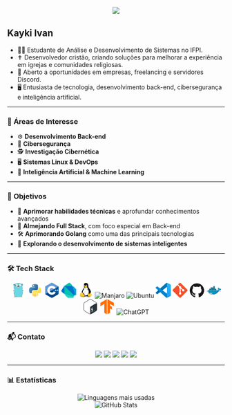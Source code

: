<p align="center">
  <img src="https://readme-typing-svg.herokuapp.com/?color=b0b0b0&size=35&center=true&vCenter=true&width=1000&lines=Hey+Guys!+🌙" />
</p>

## **Kayki Ivan**

- 👨‍🎓 Estudante de Análise e Desenvolvimento de Sistemas no IFPI.  
- ✝️ Desenvolvedor cristão, criando soluções para melhorar a experiência em igrejas e comunidades religiosas.  
- 💼 Aberto a oportunidades em empresas, freelancing e servidores Discord.  
- 🖥 Entusiasta de tecnologia, desenvolvimento back-end, cibersegurança e inteligência artificial.  

---

### 🔹 **Áreas de Interesse**
- ⚙ **Desenvolvimento Back-end**
- 🔐 **Cibersegurança**
- 🕵 **Investigação Cibernética**
- 🖥 **Sistemas Linux & DevOps**
- 🧠 **Inteligência Artificial & Machine Learning**

---

### 🎯 **Objetivos**
- 🔧 **Aprimorar habilidades técnicas** e aprofundar conhecimentos avançados  
- 🚀 **Almejando Full Stack**, com foco especial em Back-end  
- 🛠 **Aprimorando Golang** como uma das principais tecnologias  
- 🤖 **Explorando o desenvolvimento de sistemas inteligentes**  

---

### 🛠️ **Tech Stack**
<p align="center">
  <img src="https://raw.githubusercontent.com/devicons/devicon/master/icons/go/go-original.svg" alt="Go" width="35"/>
  <img src="https://raw.githubusercontent.com/devicons/devicon/master/icons/python/python-original.svg" alt="Python" width="35"/>
  <img src="https://raw.githubusercontent.com/devicons/devicon/master/icons/cplusplus/cplusplus-original.svg" alt="C++" width="35"/>
  <img src="https://raw.githubusercontent.com/devicons/devicon/master/icons/dart/dart-original.svg" alt="Dart" width="35"/>
  <img src="https://raw.githubusercontent.com/devicons/devicon/master/icons/linux/linux-original.svg" alt="Linux" width="35"/>
  <img src="https://upload.wikimedia.org/wikipedia/commons/3/3e/Manjaro-logo.svg" alt="Manjaro" width="45"/>
  <img src="https://upload.wikimedia.org/wikipedia/commons/9/9e/UbuntuCoF.svg" alt="Ubuntu" width="45"/>
  <img src="https://raw.githubusercontent.com/devicons/devicon/master/icons/vscode/vscode-original.svg" alt="VSCode" width="35"/>
  <img src="https://raw.githubusercontent.com/devicons/devicon/master/icons/git/git-original.svg" alt="Git" width="35"/>
  <img src="https://raw.githubusercontent.com/devicons/devicon/master/icons/github/github-original.svg" alt="GitHub" width="35"/>
  <img src="https://raw.githubusercontent.com/devicons/devicon/master/icons/docker/docker-original.svg" alt="Docker" width="35"/>
  <img src="https://raw.githubusercontent.com/devicons/devicon/master/icons/bash/bash-original.svg" alt="Bash" width="35"/>
  <img src="https://raw.githubusercontent.com/devicons/devicon/master/icons/tensorflow/tensorflow-original.svg" alt="TensorFlow" width="35"/>
  <img src="https://upload.wikimedia.org/wikipedia/commons/0/04/ChatGPT_logo.svg" alt="ChatGPT" width="45"/>
</p>

---

### 📬 **Contato**
<p align="center">
  <a href="https://www.instagram.com/sous4bit" target="_blank"><img src="https://img.shields.io/badge/Instagram-%23E4405F?style=for-the-badge&logo=instagram&logoColor=white"></a>
  <a href="https://www.twitch.tv/sh1ft7172" target="_blank"><img src="https://img.shields.io/badge/Twitch-9146FF?style=for-the-badge&logo=twitch&logoColor=white"></a>
  <a href="https://discord.gg/Geracao144k" target="_blank"><img src="https://img.shields.io/badge/Discord-7289DA?style=for-the-badge&logo=discord&logoColor=white"></a> 
  <a href="mailto:ivankayki72@gmail.com"><img src="https://img.shields.io/badge/Gmail-%23333?style=for-the-badge&logo=gmail&logoColor=white"></a>
  <a href="https://www.linkedin.com/in/kayki-de-sousa-5a33292b3/" target="_blank"><img src="https://img.shields.io/badge/LinkedIn-%230077B5?style=for-the-badge&logo=linkedin&logoColor=white"></a>
</p>

---

### 📊 **Estatísticas**
<p align="center">
  <img src="https://github-readme-stats.vercel.app/api/top-langs/?username=sh1ftx&layout=compact&theme=tokyonight" alt="Linguagens mais usadas"/>
  <br>
  <img src="https://github-readme-stats.vercel.app/api?username=sh1ftx&show_icons=true&theme=tokyonight&count_private=true" alt="GitHub Stats"/>
</p>

